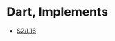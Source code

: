 Dart, Implements
=====================


- [S2/L16](https://www.youtube.com/watch?v=WSgcKk1symw&list=PLCKuOXG0bPi0sIn-nDsi7ma9OV6MEMkxj&index=22)

